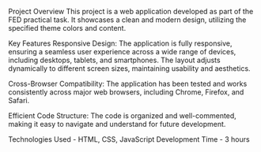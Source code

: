 Project Overview
This project is a web application developed as part of the FED practical task. It showcases a clean and modern design, utilizing the specified theme colors and content.

Key Features
Responsive Design: The application is fully responsive, ensuring a seamless user experience across a wide range of devices, including desktops, tablets, and smartphones. The layout adjusts dynamically to different screen sizes, maintaining usability and aesthetics.

Cross-Browser Compatibility: The application has been tested and works consistently across major web browsers, including Chrome, Firefox, and Safari.

Efficient Code Structure: The code is organized and well-commented, making it easy to navigate and understand for future development.

Technologies Used - HTML, CSS, JavaScript
Development Time - 3 hours
